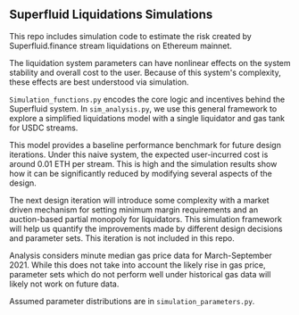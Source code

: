 ## Superfluid Liquidations Simulations

This repo includes simulation code to estimate the risk created by Superfluid.finance stream liquidations 
on Ethereum mainnet.

The liquidation system parameters can have nonlinear effects on the system stability and overall cost to the user. 
Because of this system's complexity, these effects are best understood via simulation.

`Simulation_functions.py` encodes the core logic and incentives behind the Superfluid system. In `sim_analysis.py`, we 
use this general framework to explore a simplified liquidations model with a single liquidator and gas tank for USDC 
streams. 

This model provides a baseline performance benchmark for future design iterations. Under this 
naive system, the expected user-incurred cost is around 0.01 ETH per stream. This is high and the simulation results 
show how it can be significantly reduced by modifying several aspects of the design.

The next design iteration will introduce some complexity with a market driven mechanism for setting
minimum margin requirements and an auction-based partial monopoly for liquidators. This simulation framework will 
help us quantify the improvements made by different design decisions and parameter sets. This iteration is 
not included in this repo.

Analysis considers minute median gas price data for March-September 2021. While this does not take into account the 
likely rise in gas price, parameter sets which do not perform well under historical gas data will likely not work 
on future data.

Assumed parameter distributions are in `simulation_parameters.py`.